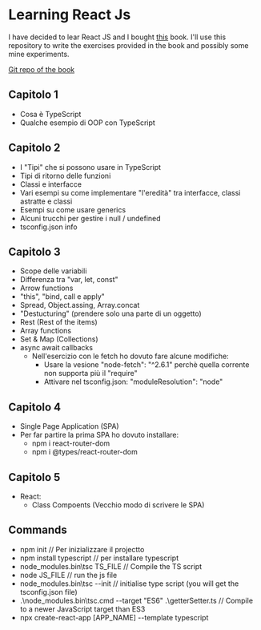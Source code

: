 # Learning React Js

I have decided to lear React JS and I bought [this](https://www.amazon.co.uk/Full-Stack-React-TypeScript-Node-applications/dp/1839219939) book. I'll use this repository to write the exercises provided in the book and possibly some mine experiments.

[Git repo of the book](https://github.com/PacktPublishing/Full-Stack-React-TypeScript-and-Node)

## Capitolo 1

- Cosa è TypeScript
- Qualche esempio di OOP con TypeScript

## Capitolo 2

- I "Tipi" che si possono usare in TypeScript
- Tipi di ritorno delle funzioni
- Classi e interfacce
- Vari esempi su come implementare "l'eredità" tra interfacce, classi astratte e classi
- Esempi su come usare generics
- Alcuni trucchi per gestire i null / undefined
- tsconfig.json info

## Capitolo 3
- Scope delle variabili
- Differenza tra "var, let, const"
- Arrow functions
- "this", "bind, call e apply"
- Spread, Object.assing, Array.concat
- "Destucturing" (prendere solo una parte di un oggetto)
- Rest (Rest of the items)
- Array functions
- Set & Map (Collections)
- async await callbacks
  - Nell'esercizio con le fetch ho dovuto fare alcune modifiche:
    - Usare la vesione "node-fetch": "^2.6.1" perchè quella corrente non supporta più il "require"
    - Attivare nel tsconfig.json: "moduleResolution": "node"

## Capitolo 4
- Single Page Application (SPA)
- Per far partire la prima SPA ho dovuto installare:
  - npm i react-router-dom
  - npm i @types/react-router-dom

## Capitolo 5
- React:
  - Class Compoents (Vecchio modo di scrivere le SPA)

## Commands
- npm init // Per inizializzare il projectto
- npm install typescript // per installare typescript
- node_modules\.bin\tsc TS_FILE // Compile the TS script
- node JS_FILE // run the js file
- node_modules\.bin\tsc --init // initialise type script (you will get the tsconfig.json file)
- .\node_modules\.bin\tsc.cmd --target "ES6" .\getterSetter.ts // Compile to a newer JavaScript target than ES3
- npx create-react-app [APP_NAME] --template typescript
